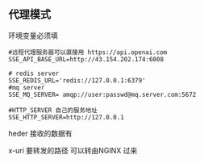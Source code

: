 ## 代理模式

环境变量必须填

```
#远程代理服务器可以直接用 https://api.openai.com 
SSE_API_BASE_URL=http://43.154.202.174:6008

# redis server
SSE_REDIS_URL='redis://127.0.0.1:6379'
#mq server
SSE_MQ_SERVER= amqp://user:passwd@mq.server.com:5672
 
#HTTP_SERVER 自己的服务地址 
SSE_HTTP_SERVER=http://127.0.0.1
```

heder 接收的数据有

x-uri 要转发的路径 可以转由NGINX 过来